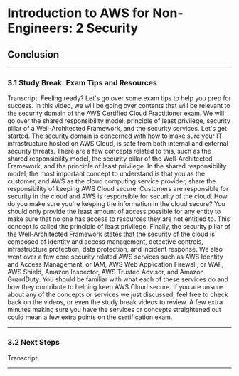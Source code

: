 # Introduction to AWS for Non-Engineers: 2 Security

## **Conclusion**

---

### 3.1 Study Break: Exam Tips and Resources

Transcript:
Feeling ready? Let's go over some exam tips to help you prep for success. In this video, we will be going over contents that will be relevant to the security domain of the AWS Certified Cloud Practitioner exam. We will go over the shared responsibility model, principle of least privilege, security pillar of a Well-Architected Framework, and the security services. Let's get started. The security domain is concerned with how to make sure your IT infrastructure hosted on AWS Cloud, is safe from both internal and external security threats. There are a few concepts related to this, such as the shared responsibility model, the security pillar of the Well-Architected Framework, and the principle of least privilege. In the shared responsibility model, the most important concept to understand is that you as the customer, and AWS as the cloud computing service provider, share the responsibility of keeping AWS Cloud secure. Customers are responsible for security in the cloud and AWS is responsible for security of the cloud. How do you make sure you're keeping the information in the cloud secure? You should only provide the least amount of access possible for any entity to make sure that no one has access to resources they are not entitled to. This concept is called the principle of least privilege. Finally, the security pillar of the Well-Architected Framework states that the security of the cloud is composed of identity and access management, detective controls, infrastructure protection, data protection, and incident response. We also went over a few core security related AWS services such as AWS Identity and Access Management, or IAM, AWS Web Application Firewall, or WAF, AWS Shield, Amazon Inspector, AWS Trusted Advisor, and Amazon GuardDuty. You should be familiar with what each of these services do and how they contribute to helping keep AWS Cloud secure. If you are unsure about any of the concepts or services we just discussed, feel free to check back on the videos, or even the study break videos to review. A few extra minutes making sure you have the services or concepts straightened out could mean a few extra points on the certification exam.

---

### 3.2 Next Steps

Transcript:

---
